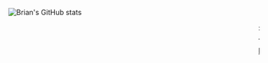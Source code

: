 ![Brian's GitHub stats](https://github-readme-stats.vercel.app/api?username=briangicharu&count_private=true)
<!--a href="#" class="button danger">Delete post</a-->
<marquee>
  <div class="marquee">
    :train:
  </div>
  <hr>
  <div>
    <a href="https://www.linkedin.com/in/brian-gicharu-1ba35b209/" class="button danger" target=_blank>LinkedIn</a>
  </div>
  <br>
</marquee>

